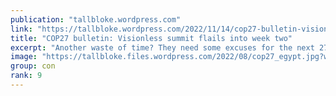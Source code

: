 ```yaml
---
publication: "tallbloke.wordpress.com"
link: "https://tallbloke.wordpress.com/2022/11/14/cop27-bulletin-visionless-summit-flails-into-week-two/"
title: "COP27 bulletin: Visionless summit flails into week two"
excerpt: "Another waste of time? They need some excuses for the next 27 COPs after all. A downbeat assessment from supporters of climate obsession. – – – As ministers fly in for week two of…"
image: "https://tallbloke.files.wordpress.com/2022/08/cop27_egypt.jpg?w=150"
group: con
rank: 9
---
```

